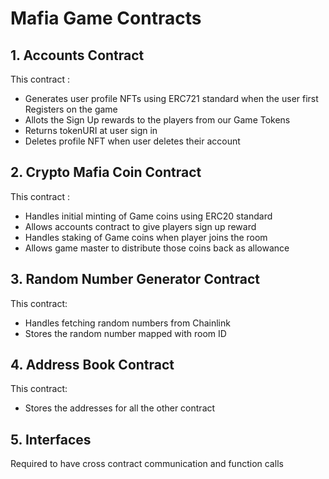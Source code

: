 # Mafia Game Contracts
## 1. Accounts Contract

This contract :
- Generates user profile NFTs using ERC721 standard when the user first Registers on the game
- Allots the Sign Up rewards to the players from our Game Tokens
- Returns tokenURI at user sign in
- Deletes profile NFT when user deletes their account

## 2. Crypto Mafia Coin Contract

This contract :
- Handles initial minting of Game coins using ERC20 standard
- Allows accounts contract to give players sign up reward
- Handles staking of Game coins when player joins the room
- Allows game master to distribute those coins back as allowance

## 3. Random Number Generator Contract

This contract:
- Handles fetching random numbers from Chainlink 
- Stores the random number mapped with room ID

## 4. Address Book Contract

This contract:
- Stores the addresses for all the other contract

## 5. Interfaces
Required to have cross contract communication and function calls
